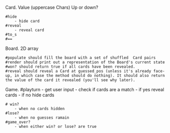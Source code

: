 
Card.
    Value (uppercase Chars)
    Up or down?
    
    #hide
        - hide card
    #reveal
        - reveal card
    #to_s
    #==

Board. 2D array

    #populate should fill the board with a set of shuffled  Card pairs
    #render should print out a representation of the Board's current state
    #won? should return true if all cards have been revealed.
    #reveal should reveal a Card at guessed_pos (unless it's already face-up, in which case the method should do nothing). It should also return the value of the card it revealed (you'll see why later).


Game.
    #playturn
        - get user input
        - check if cards are a match
            - if yes reveal cards
            - if no hide cards
    
    # win?
        - when no cards hidden
    #lose?
        - when no guesses ramain
    #game_over?
        - when either win? or lose? are true
